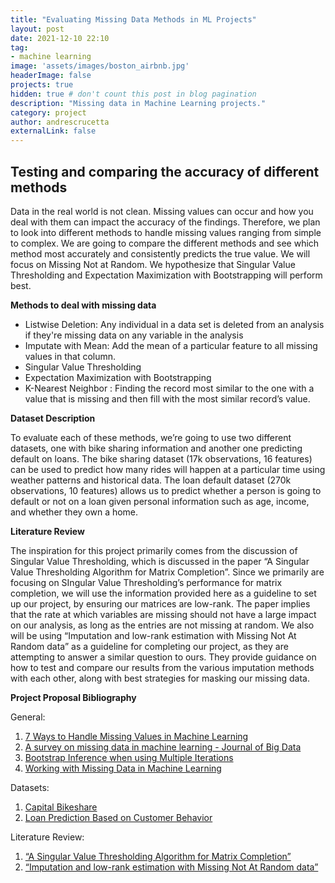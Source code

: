```yaml
---
title: "Evaluating Missing Data Methods in ML Projects"
layout: post
date: 2021-12-10 22:10
tag: 
- machine learning
image: 'assets/images/boston_airbnb.jpg'
headerImage: false
projects: true
hidden: true # don't count this post in blog pagination
description: "Missing data in Machine Learning projects."
category: project
author: andrescrucetta
externalLink: false
---
```

## Testing and comparing the accuracy of different methods

Data in the real world is not clean. Missing values can occur and how you deal with them can impact the accuracy of the findings. Therefore, we plan to look into different methods to handle missing values ranging from simple to complex. We are going to compare the different methods and see which method most accurately and consistently predicts the true value. We will focus on Missing Not at Random. We hypothesize that Singular Value Thresholding and Expectation Maximization with Bootstrapping will perform best.

**Methods to deal with missing data**



* Listwise Deletion: Any individual in a data set is deleted from an analysis if they're missing data on any variable in the analysis
* Imputate with Mean: Add the mean of a particular feature to all missing values in that column.
* Singular Value Thresholding
* Expectation Maximization with Bootstrapping
* K-Nearest Neighbor : Finding the record most similar to the one with a value that is missing and then fill with the most similar record’s value. 

**Dataset Description**

To evaluate each of these methods, we’re going to use two different datasets, one with bike sharing information and another one predicting default on loans. The bike sharing dataset (17k observations, 16 features) can be used to predict how many rides will happen at a particular time using weather patterns and historical data. The loan default dataset (270k observations, 10 features) allows us to predict whether a person is going to default or not on a loan given personal information such as age, income, and whether they own a home.

**Literature Review**

The inspiration for this project primarily comes from the discussion of Singular Value Thresholding, which is discussed in the paper “A Singular Value Thresholding Algorithm for Matrix Completion”. Since we primarily are focusing on SIngular Value Thresholding’s performance for matrix completion, we will use the information provided here as a guideline to set up our project, by ensuring our matrices are low-rank. The paper implies that the rate at which variables are missing should not have a large	 impact on our analysis, as long as the entries are not missing at random. We also will be using “Imputation and low-rank estimation with Missing Not At Random data” as a guideline for completing our project, as they are attempting to answer a similar question to ours. They provide guidance on how to test and compare our results from the various imputation methods with each other, along with best strategies for masking our missing data.



**Project Proposal Bibliography**

General:



1. [7 Ways to Handle Missing Values in Machine Learning](https://towardsdatascience.com/7-ways-to-handle-missing-values-in-machine-learning-1a6326adf79e) 
2. [A survey on missing data in machine learning - Journal of Big Data](https://journalofbigdata.springeropen.com/articles/10.1186/s40537-021-00516-9) 
3. [Bootstrap Inference when using Multiple Iterations](https://arxiv.org/pdf/1602.07933.pdf)
4. [Working with Missing Data in Machine Learning](https://towardsdatascience.com/working-with-missing-data-in-machine-learning-9c0a430df4ce)

Datasets:



1. [Capital Bikeshare](https://archive.ics.uci.edu/ml/datasets/bike+sharing+dataset) 
2. [Loan Prediction Based on Customer Behavior](https://www.kaggle.com/subhamjain/loan-prediction-based-on-customer-behavior) 

Literature Review:



1. [ “A Singular Value Thresholding Algorithm for Matrix Completion”](https://arxiv.org/pdf/0810.3286.pdf)
2. [“Imputation and low-rank estimation with Missing Not At Random data”](https://arxiv.org/pdf/1812.11409.pdf)
